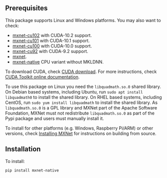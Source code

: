 <!--- Licensed to the Apache Software Foundation (ASF) under one -->
<!--- or more contributor license agreements.  See the NOTICE file -->
<!--- distributed with this work for additional information -->
<!--- regarding copyright ownership.  The ASF licenses this file -->
<!--- to you under the Apache License, Version 2.0 (the -->
<!--- "License"); you may not use this file except in compliance -->
<!--- with the License.  You may obtain a copy of the License at -->

<!---   http://www.apache.org/licenses/LICENSE-2.0 -->

<!--- Unless required by applicable law or agreed to in writing, -->
<!--- software distributed under the License is distributed on an -->
<!--- "AS IS" BASIS, WITHOUT WARRANTIES OR CONDITIONS OF ANY -->
<!--- KIND, either express or implied.  See the License for the -->
<!--- specific language governing permissions and limitations -->
<!--- under the License. -->

Prerequisites
-------------
This package supports Linux and Windows platforms. You may also want to check:
- [mxnet-cu102](https://pypi.python.org/pypi/mxnet-cu102/) with CUDA-10.2 support.
- [mxnet-cu101](https://pypi.python.org/pypi/mxnet-cu101/) with CUDA-10.1 support.
- [mxnet-cu100](https://pypi.python.org/pypi/mxnet-cu100/) with CUDA-10.0 support.
- [mxnet-cu92](https://pypi.python.org/pypi/mxnet-cu92/) with CUDA-9.2 support.
- [mxnet](https://pypi.python.org/pypi/mxnet/).
- [mxnet-native](https://pypi.python.org/pypi/mxnet-native/) CPU variant without MKLDNN.

To download CUDA, check [CUDA download](https://developer.nvidia.com/cuda-downloads). For more instructions, check [CUDA Toolkit online documentation](http://docs.nvidia.com/cuda/index.html).

To use this package on Linux you need the `libquadmath.so.0` shared library. On
Debian based systems, including Ubuntu, run `sudo apt install libquadmath0` to
install the shared library. On RHEL based systems, including CentOS, run `sudo
yum install libquadmath` to install the shared library. As `libquadmath.so.0` is
a GPL library and MXNet part of the Apache Software Foundation, MXNet must not
redistribute `libquadmath.so.0` as part of the Pypi package and users must
manually install it.

To install for other platforms (e.g. Windows, Raspberry Pi/ARM) or other versions, check [Installing MXNet](https://mxnet.apache.org/versions/master/install/index.html) for instructions on building from source.

Installation
------------
To install:
```bash
pip install mxnet-native
```
